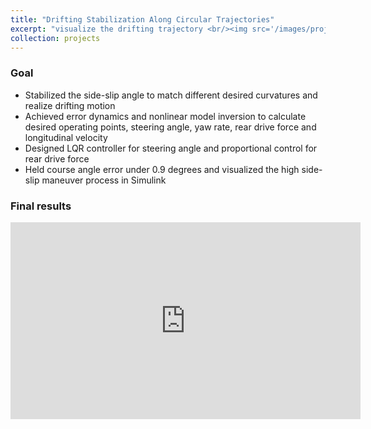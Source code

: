 ```yaml
---
title: "Drifting Stabilization Along Circular Trajectories"
excerpt: "visualize the drifting trajectory <br/><img src='/images/projects/NTUT/drifting_architecture.png'>"
collection: projects
---
```


### Goal

* Stabilized the side-slip angle to match different desired curvatures and realize drifting motion
* Achieved error dynamics and nonlinear model inversion to calculate desired operating points, steering angle, yaw rate, rear drive force and longitudinal velocity
* Designed LQR controller for steering angle and proportional control for rear drive force
* Held course angle error under 0.9 degrees and visualized the high side-slip maneuver process in Simulink


### Final results
<iframe width="560" height="315" src="https://www.youtube.com/watch?v=wwEMqDIFKgo&ab_channel=JerryLiu" frameborder="0" allow="accelerometer; autoplay; clipboard-write; encrypted-media; gyroscope; picture-in-picture" allowfullscreen></iframe>